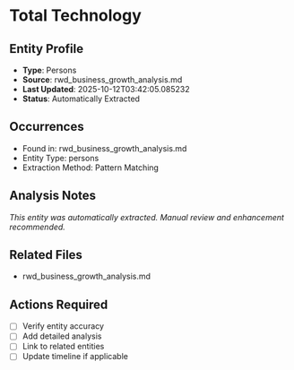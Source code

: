 # Total Technology

## Entity Profile
- **Type**: Persons
- **Source**: rwd_business_growth_analysis.md
- **Last Updated**: 2025-10-12T03:42:05.085232
- **Status**: Automatically Extracted

## Occurrences
- Found in: rwd_business_growth_analysis.md
- Entity Type: persons
- Extraction Method: Pattern Matching

## Analysis Notes
*This entity was automatically extracted. Manual review and enhancement recommended.*

## Related Files
- rwd_business_growth_analysis.md

## Actions Required
- [ ] Verify entity accuracy
- [ ] Add detailed analysis
- [ ] Link to related entities
- [ ] Update timeline if applicable
